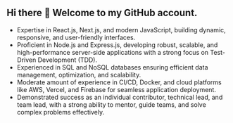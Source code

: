 ## Hi there 👋 Welcome to my GitHub account.

- Expertise in React.js, Next.js, and modern JavaScript, building dynamic, responsive, and user-friendly interfaces.
- Proficient in Node.js and Express.js, developing robust, scalable, and high-performance server-side applications with a strong focus on Test-Driven Development (TDD).
- Experienced in SQL and NoSQL databases ensuring efficient data management, optimization, and scalability.
- Moderate amount of experience in CI/CD, Docker, and cloud platforms like AWS, Vercel, and Firebase for seamless application deployment.
- Demonstrated success as an individual contributor, technical lead, and team lead, with a strong ability to mentor, guide teams, and solve complex problems effectively.
<!--
**abinasn/abinasn** is a ✨ _special_ ✨ repository because its `README.md` (this file) appears on your GitHub profile.

Here are some ideas to get you started:

- 🔭 I’m currently working on ...
- 🌱 I’m currently learning ...
- 👯 I’m looking to collaborate on ...
- 🤔 I’m looking for help with ...
- 💬 Ask me about ...
- 📫 How to reach me: ...
- 😄 Pronouns: ...
- ⚡ Fun fact: ...
-->
